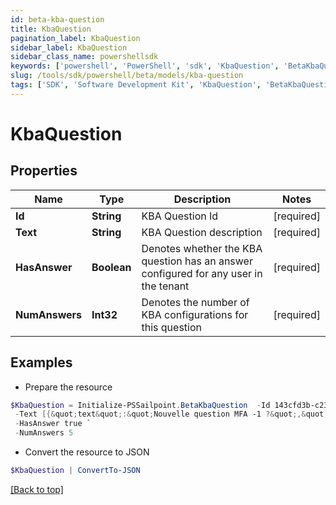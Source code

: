 ```yaml
---
id: beta-kba-question
title: KbaQuestion
pagination_label: KbaQuestion
sidebar_label: KbaQuestion
sidebar_class_name: powershellsdk
keywords: ['powershell', 'PowerShell', 'sdk', 'KbaQuestion', 'BetaKbaQuestion'] 
slug: /tools/sdk/powershell/beta/models/kba-question
tags: ['SDK', 'Software Development Kit', 'KbaQuestion', 'BetaKbaQuestion']
---
```



# KbaQuestion

## Properties

Name | Type | Description | Notes
------------ | ------------- | ------------- | -------------
**Id** | **String** | KBA Question Id | [required]
**Text** | **String** | KBA Question description | [required]
**HasAnswer** | **Boolean** | Denotes whether the KBA question has an answer configured for any user in the tenant | [required]
**NumAnswers** | **Int32** | Denotes the number of KBA configurations for this question | [required]

## Examples

- Prepare the resource
```powershell
$KbaQuestion = Initialize-PSSailpoint.BetaKbaQuestion  -Id 143cfd3b-c23f-426b-ae5f-d3db06fa5919 `
 -Text [{&quot;text&quot;:&quot;Nouvelle question MFA -1 ?&quot;,&quot;locale&quot;:&quot;fr&quot;},{&quot;text&quot;:&quot;MFA new question -1 ?&quot;,&quot;locale&quot;:&quot;&quot;}] `
 -HasAnswer true `
 -NumAnswers 5
```

- Convert the resource to JSON
```powershell
$KbaQuestion | ConvertTo-JSON
```


[[Back to top]](#) 

